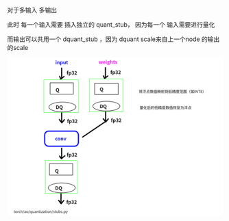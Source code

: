 
对于多输入  多输出    

此时 每一个输入需要 插入独立的 quant_stub， 因为每一个 输入需要进行量化       

而输出可以共用一个 dquant_stub ，因为 dquant scale来自上一个node 的输出的scale    


![img](./qat_train.png)
